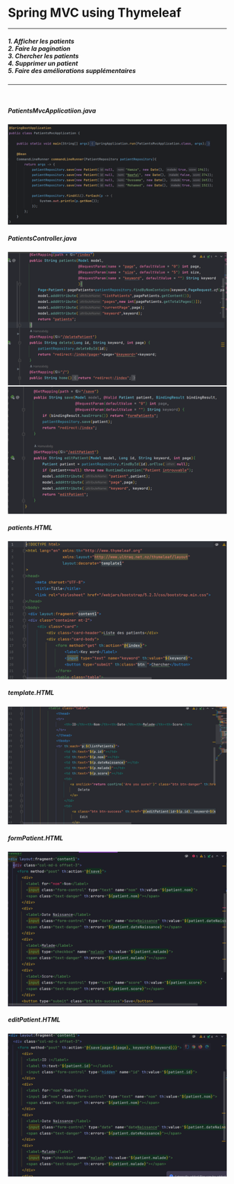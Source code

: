 <h1>Spring MVC using Thymeleaf</h1>
<hr>
<h5>1. Afficher les patients<br>
2. Faire la pagination<br>
3. Chercher les patients<br>
4. Supprimer un patient<br>
5. Faire des améliorations supplémentaires</h5>
<hr><br>
<h5>PatientsMvcApplicatiion.java</h5>
<img src="Caps/1.PNG">
<h5>PatientsController.java</h5>
<img src="Caps/2.PNG">
<img src="Caps/3.PNG">
<h5>patients.HTML</h5>
<img src="Caps/4.PNG">
<h5>template.HTML</h5>
<img src="Caps/5.PNG">
<h5>formPatient.HTML</h5>
<img src="Caps/6.PNG">
<h5>editPatient.HTML</h5>
<img src="Caps/7.PNG">